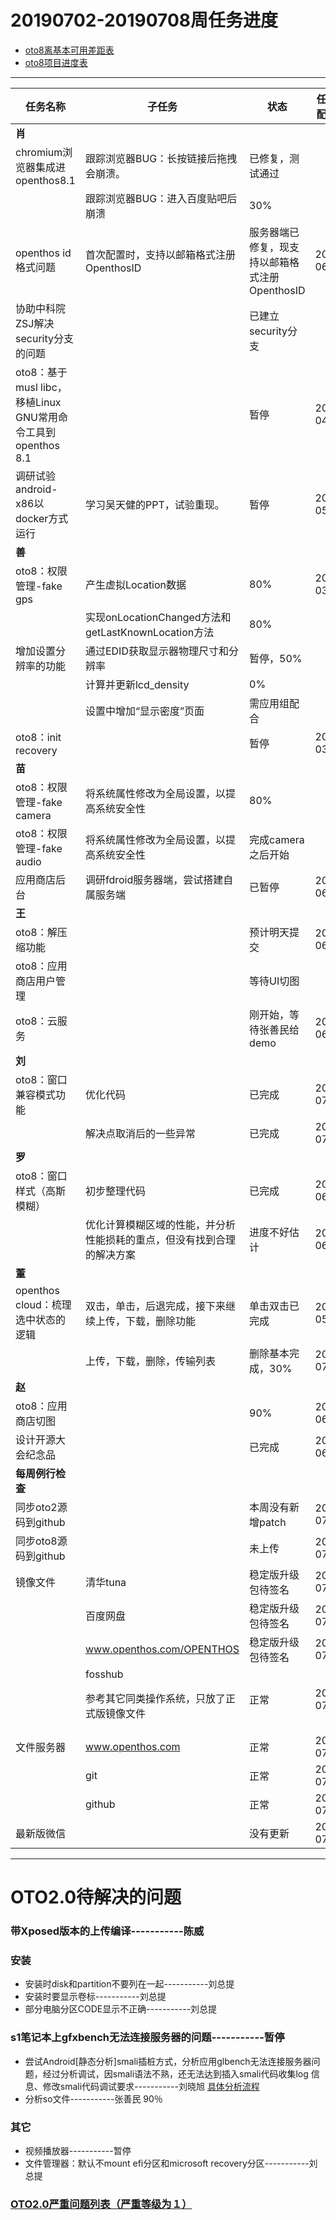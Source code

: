 # 20190702-20190708周任务进度
- [oto8离基本可用差距表](https://github.com/openthos/app-testing-results/blob/master/%E6%B5%8B%E8%AF%95%E5%86%85%E5%AE%B9%E5%8F%8A%E7%BB%93%E6%9E%9C/%E5%8A%9F%E8%83%BD%E6%B5%8B%E8%AF%95%E7%9B%B8%E5%85%B3/oto8%E7%A6%BB%E5%9F%BA%E6%9C%AC%E5%8F%AF%E7%94%A8%E5%B7%AE%E8%B7%9D%E8%A1%A8.md)
- [oto8项目进度表](https://github.com/openthos/app-testing-results/blob/master/list/%E5%8A%9F%E8%83%BD%E7%82%B9%E5%88%97%E8%A1%A8/oto8%E9%A1%B9%E7%9B%AE%E8%BF%9B%E5%BA%A6%E8%A1%A8.md)

***

|任务名称|子任务|状态|任务分配时间|结束时间|备注|
|-----|-----|-----|-----|-----|-----|
|**肖**||||||
|chromium浏览器集成进openthos8.1|跟踪浏览器BUG：长按链接后拖拽会崩溃。|已修复，测试通过||||
||跟踪浏览器BUG：进入百度贴吧后崩溃|30%||||
|openthos id格式问题|首次配置时，支持以邮箱格式注册OpenthosID|服务器端已修复，现支持以邮箱格式注册OpenthosID|2019-06-13|2019-07-01||
|协助中科院ZSJ解决security分支的问题||已建立security分支||||
|oto8：基于musl libc，移植Linux GNU常用命令工具到openthos 8.1||暂停|2019-04-23|||
|调研试验android-x86以docker方式运行|学习吴天健的PPT，试验重现。|暂停|2019-05-28|||
|**善**||||||
|oto8：权限管理-fake gps|产生虚拟Location数据|80%|2019-03-26|||
||实现onLocationChanged方法和getLastKnownLocation方法|80%||||
|增加设置分辨率的功能|通过EDID获取显示器物理尺寸和分辨率|暂停，50%||||
||计算并更新lcd_density|0%||||
||设置中增加“显示密度”页面|需应用组配合||||
|oto8：init recovery||暂停|2019-03-26|||
|**苗**||||||
|oto8：权限管理-fake camera|将系统属性修改为全局设置，以提高系统安全性|80%||||
|oto8：权限管理-fake audio|将系统属性修改为全局设置，以提高系统安全性|完成camera之后开始||||
|应用商店后台|调研fdroid服务器端，尝试搭建自属服务端|已暂停|2019-06-11|||
|**王**||||||
|oto8：解压缩功能||预计明天提交|2019-06-18|||
|oto8：应用商店用户管理||等待UI切图||||
|oto8：云服务||刚开始，等待张善民给demo|2019-06-18|||
|**刘**||||||
|oto8：窗口兼容模式功能|优化代码|已完成|2019-07-02|2019-07-08||
||解决点取消后的一些异常|已完成|2019-07-02|2019-07-08||
|**罗**||||||
|oto8：窗口样式（高斯模糊）|初步整理代码|已完成|2019-06-13|2019-06-25||
||优化计算模糊区域的性能，并分析性能损耗的重点，但没有找到合理的解决方案|进度不好估计|2019-06-25|||
|**董**||||||
|openthos cloud：梳理选中状态的逻辑|双击，单击，后退完成，接下来继续上传，下载，删除功能|单击双击已完成|2019-05-14|2019-06-28||
||上传，下载，删除，传输列表|删除基本完成，30%|2019-07-01|||
|**赵**||||||
|oto8：应用商店切图||90%|2019-06-11|||
|设计开源大会纪念品||已完成|2019-06-14|2019-06-25||
|**每周例行检查**||||||
|同步oto2源码到github||本周没有新增patch|2019-07-01|2019-07-01||
|同步oto8源码到github||未上传|2019-07-01|2019-07-01||
|镜像文件|清华tuna|稳定版升级包待签名|2019-07-01|2019-07-01||
||百度网盘|稳定版升级包待签名|2019-07-01|2019-07-01||
||www.openthos.com/OPENTHOS|稳定版升级包待签名|2019-07-01|2019-07-01||
||fosshub<p>参考其它同类操作系统，只放了正式版镜像文件|正常|2019-07-01|2019-07-01||
|文件服务器|www.openthos.com|正常|2019-07-01|2019-07-01||
||git|正常|2019-07-01|2019-07-01||
||github|正常|2019-07-01|2019-07-01||
|最新版微信||没有更新|2019-07-01|2019-07-01||
***

# OTO2.0待解决的问题
### 带Xposed版本的上传编译-----------陈威
### 安装
- 安装时disk和partition不要列在一起-----------刘总提
- 安装时要显示卷标-----------刘总提
- 部分电脑分区CODE显示不正确-----------刘总提

### s1笔记本上gfxbench无法连接服务器的问题-----------暂停
- 尝试Android[静态分析]smali插桩方式，分析应用glbench无法连接服务器问题，经过分析调试，因smali语法不熟，还无法达到插入smali代码收集log 信息、修改smali代码调试要求-----------刘晓旭 [具体分析流程](https://github.com/openthos/multiwin-analysis/blob/master/multiwindow/liuxx/Android%20smali%22%E6%8F%92%E6%A1%A9%22%E8%B0%83%E8%AF%95apk.md)
- 分析so文件-----------张善民 90％
  
### 其它
- 视频播放器-----------暂停
- 文件管理器：默认不mount efi分区和microsoft recovery分区-----------刘总提

### [OTO2.0严重问题列表（严重等级为１）](https://github.com/openthos/app-testing-results/blob/master/%E6%B5%8B%E8%AF%95%E5%86%85%E5%AE%B9%E5%8F%8A%E7%BB%93%E6%9E%9C/%E5%8A%9F%E8%83%BD%E6%B5%8B%E8%AF%95%E7%9B%B8%E5%85%B3/OTO2.0%E4%B8%A5%E9%87%8D%E9%97%AE%E9%A2%98%E5%88%97%E8%A1%A8.md)
